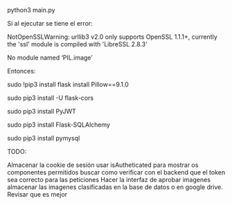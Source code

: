 

python3 main.py




Si al ejecutar se tiene el error:

 NotOpenSSLWarning: urllib3 v2.0 only supports OpenSSL 1.1.1+, currently the 'ssl' module is compiled with 'LibreSSL 2.8.3'

 No module named ‘PIL.image’

 Entonces: 

sudo !pip3 install flask install Pillow==9.1.0


sudo pip3 install -U flask-cors


sudo pip3 install PyJWT


sudo pip3 install Flask-SQLAlchemy

sudo pip3 install pymysql



TODO:

Almacenar la cookie de sesión
usar isAutheticated para mostrar os componentes permitidos
buscar como verificar con el backend que el token sea correcto para las peticiones
Hacer la interfaz de aprobar imagenes
almacenar las imagenes clasificadas en la base de datos o en google drive. Revisar que es mejor
